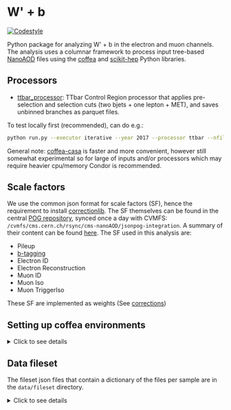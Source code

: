 # W' + b

[![Codestyle](https://img.shields.io/badge/code%20style-black-000000.svg)](https://github.com/psf/black)

Python package for analyzing W' + b in the electron and muon channels. The analysis uses a columnar framework to process input tree-based [NanoAOD](https://twiki.cern.ch/twiki/bin/view/CMSPublic/WorkBookNanoAOD) files using the [coffea](https://coffeateam.github.io/coffea/) and [scikit-hep](https://scikit-hep.org) Python libraries.

## Processors

- [ttbar_processor](analysis/ttbar_processor.py): TTbar Control Region processor that applies pre-selection and selection cuts (two bjets + one lepton + MET), and saves unbinned branches as parquet files.

To test locally first (recommended), can do e.g.:

```bash
python run.py --executor iterative --year 2017 --processor ttbar --nfiles 1 
```

General note: [coffea-casa](https://coffea-casa.readthedocs.io/en/latest/cc_user.html) is faster and more convenient, however still somewhat experimental so for large of inputs and/or processors which may require heavier cpu/memory Condor is recommended.


## Scale factors

We use the common json format for scale factors (SF), hence the requirement to install [correctionlib](https://github.com/cms-nanoAOD/correctionlib). The SF themselves can be found in the central [POG repository](https://gitlab.cern.ch/cms-nanoAOD/jsonpog-integration), synced once a day with CVMFS: `/cvmfs/cms.cern.ch/rsync/cms-nanoAOD/jsonpog-integration`. A summary of their content can be found [here](https://cms-nanoaod-integration.web.cern.ch/commonJSONSFs/). The SF used in this analysis are:

* Pileup
* [b-tagging](analysis/notebooks/btag_corrections.ipynb)
* Electron ID
* Electron Reconstruction
* Muon ID
* Muon Iso
* Muon TriggerIso
  
These SF are implemented as weights (See [corrections](analysis/corrections.py))

## Setting up coffea environments

<details><summary>Click to see details</summary>
<p>

#### Install miniconda (if you do not have it already)
In your lxplus area or in your local computer:
```
# download miniconda
wget https://repo.anaconda.com/miniconda/Miniconda3-latest-Linux-x86_64.sh

# run and follow instructions  
bash Miniconda3-latest-Linux-x86_64.sh

# Make sure to choose `yes` for the following one to let the installer initialize Miniconda3
# > Do you wish the installer to initialize Miniconda3
# > by running conda init? [yes|no]
```
Verify the installation is successful by running conda info and check if the paths are pointing to your Miniconda installation. 
If you cannot run conda command, check if you need to add the conda path to your PATH variable in your bashrc/zshrc file, e.g.,
```
export PATH="$HOME/nobackup/miniconda3/bin:$PATH"
```
To disable auto activation of the base environment:
```
conda config --set auto_activate_base false
```

#### Set up a conda environment and install the required packages
```
# create a new conda environment
conda create -n coffea-env python=3.7

# activate the environment
conda activate coffea-env

# install packages
pip install numpy pandas coffea correctionlib pyarrow

# install xrootd
conda install -c conda-forge xrootd
```

</p>
</details>

## Data fileset

The fileset json files that contain a dictionary of the files per sample are in the `data/fileset` directory.

<details><summary>Click to see details</summary>
<p>

#### Re-making the input dataset files with DAS

```
# connect to lxplus with a port forward to access the jupyter notebook server
ssh <your_username>@lxplus.cern.ch localhost:8800 localhost:8800

# create a working directory and clone the repo (if you have not done yet)
git clone https://github.com/deoache/wprime_plus_b

# enable the coffea environment
conda activate coffea-env

# then activate your proxy
voms-proxy-init --voms cms --valid 100:00

# activate cmsset
source /cvmfs/cms.cern.ch/cmsset_default.sh

# open the jupyter notebook on a browser
cd data/fileset/
jupyter notebook --no-browser --port 8800
```

there should be a link looking like `http://localhost:8800/?token=...`, displayed in the output at this point, paste that into your browser.
You should see a jupyter notebook with a directory listing.

Open `filesetDAS.ipynb` and run it. The json files containing the datasets to be run should be saved in the same `data/fileset/` directory.
  
</p>
</details>
